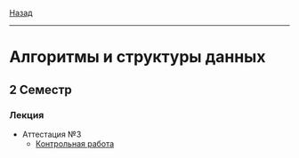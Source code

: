 [Назад](../../README.md)
***
# Алгоритмы и структуры данных
## 2 Семестр
### Лекция
+ Аттестация №3
  + [Контрольная работа](aisd-att-final-fact.md)
